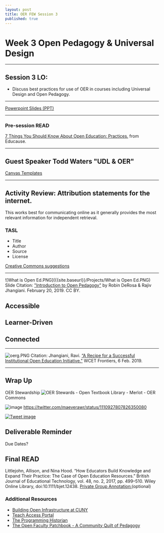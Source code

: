 ```yaml
---
layout: post
title: OER FEW Session 3
published: true
---
```


# Week 3 Open Pedagogy & Universal Design
___

## Session 3 LO:
- Discuss best practices for use of OER in courses including Universal Design and Open Pedagogy.
___

[Powerpoint Slides (PPT)](https://1drv.ms/p/s!Ag8eizeb-0eygoc6P2mVK4IPMTSELQ)

___

### Pre-session READ
[7 Things You Should Know About Open Education: Practices.](https://library.educause.edu/resources/2018/7/7-things-you-should-know-about-open-education-practices) from Educause.

___
## Guest Speaker Todd Waters "UDL & OER"

[Canvas Templates](https://wcc.instructure.com/courses/1763751)
___

## Activity Review: Attribution statements for the internet.

This works best for communicating online as it generally provides the most relevant information for independent retrieval.

### TASL
- Title
- Author
- Source
- License

[Creative Commons suggestions](https://creativecommons.org/use-remix/get-permission/)
___

![What is Open Ed.PNG]({{site.baseurl}}/Projects/What is Open Ed.PNG)
Slide Citation: ["Introduction to Open Pedagogy"](https://speakerdeck.com/actualham/introduction-to-open-pedagogy) by Robin DeRosa & Rajiv Jhangiani. February 20, 2019.
CC BY.
## Accessible

## Learner-Driven

## Connected



___
![oerg.PNG]({{site.baseurl}}/Projects/oerg.PNG)
Citation: Jhangiani, Ravi. [“A Recipe for a Successful Institutional Open Education Initiative.”](https://wcetfrontiers.org/2019/02/06/successful-institutional-open-education-initiative/) WCET Frontiers, 6 Feb. 2019.

___

## Wrap Up
OER Stewardship
![OER Stewards](https://careframeworkorg.files.wordpress.com/2018/03/sustainableoer-graphic-01.png)
	- Open Textbook Library
    - Merlot
    - OER Commons

![image]({{site.baseurl}}/Projects/twitimage2.PNG)
https://twitter.com/maeverawr/status/1110927807826350080

[![Tweet image]({{site.baseurl}}/Projects/twitimage2.PNG)](https://twitter.com/maeverawr/status/1110927807826350080)



## Deliverable Reminder
Due Dates?

## Final READ
Littlejohn, Allison, and Nina Hood. “How Educators Build Knowledge and Expand Their Practice: The Case of Open Education Resources.” British Journal of Educational Technology, vol. 48, no. 2, 2017, pp. 499–510. Wiley Online Library, doi:10.1111/bjet.12438.
[Private Group Annotation:](https://hypothes.is/groups/ewjkgE3B/oer-few-2019)(optional)


### Additional Resources
- [Building Open Infrastructure at CUNY](https://cuny.manifoldapp.org/read/untitled-84d43a1f-0a80-4404-ad34-448a687f9d49/section/ddfef264-cc13-4636-9773-8565b5742a59)
- [Teach Access Portal](https://teachaccess.github.io/tutorial/#/0)
- [The Programming Historian](https://programminghistorian.org/)
- [The Open Faculty Patchbook - A Community Quilt of Pedagogy](https://facultypatchbook.pressbooks.com/)
